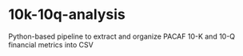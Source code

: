 # 10k-10q-analysis
Python-based pipeline to extract and organize PACAF 10-K and 10-Q financial metrics into CSV
